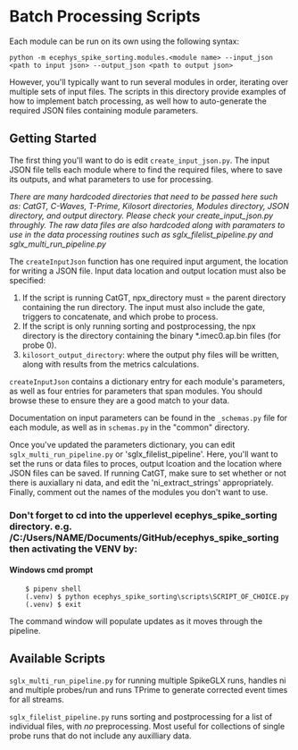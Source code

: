 # Batch Processing Scripts

Each module can be run on its own using the following syntax:

```
python -m ecephys_spike_sorting.modules.<module name> --input_json <path to input json> --output_json <path to output json>
```

However, you'll typically want to run several modules in order, iterating over multiple sets of input files. The scripts in this directory provide examples of how to implement batch processing, as well how to auto-generate the required JSON files containing module parameters.

## Getting Started

The first thing you'll want to do is edit `create_input_json.py`. The input JSON file tells each module where to find the required files, where to save its outputs, and what parameters to use for processing. 

*There are many hardcoded directories that need to be passed here such as: CatGT, C-Waves, T-Prime, Kilosort directories, Modules directory, JSON directory, and output directory. Please check your create_input_json.py throughly. The raw data files are also hardcoded along with paramaters to use in the data processing routines such as sglx_filelist_pipeline.py and sglx_multi_run_pipeline.py*

The `createInputJson` function has one required input argument, the location for writing a JSON file. Input data location and output location must also be specified:
1. If the script is running CatGT, npx_directory must = the parent directory containing the run directory. The input must also include the gate, triggers to concatenate, and which probe to process.
2. If the script is only running sorting and postprocessing, the npx directory is the directory containing the binary *.imec0.ap.bin files (for probe 0).  
3. `kilosort_output_directory`: where the output phy files will be written, along with results from the metrics calculations.


`createInputJson` contains a dictionary entry for each module's parameters, as well as four entries for parameters that span modules. You should browse these to ensure they are a good match to your data.

Documentation on input parameters can be found in the `_schemas.py` file for each module, as well as in `schemas.py` in the "common" directory.

Once you've updated the parameters dictionary, you can edit `sglx_multi_run_pipeline.py` or 'sglx_filelist_pipeline'. Here, you'll want to set the runs or data files to proces, output lcoation and the location where JSON files can be saved. If running CatGT, make sure to set whether or not there is auxiallary ni data, and edit the 'ni_extract_strings' appropriately. Finally, comment out the names of the modules you don't want to use.

### Don't forget to cd into the upperlevel ecephys_spike_sorting directory. e.g. /C:/Users/NAME/Documents/GitHub/ecephys_spike_sorting then activating the VENV by: 

#### Windows cmd prompt

```shell
    $ pipenv shell
    (.venv) $ python ecephys_spike_sorting\scripts\SCRIPT_OF_CHOICE.py
    (.venv) $ exit
```

The command window will populate updates as it moves through the pipeline. 

## Available Scripts

`sglx_multi_run_pipeline.py` for running multiple SpikeGLX runs, handles ni and multiple probes/run and runs TPrime to generate corrected event times for all streams.

`sglx_filelist_pipeline.py` runs sorting and postprocessing for a list of individual files, with *no* preprocessing. Most useful for collections of single probe runs that do not include any auxilliary data.




